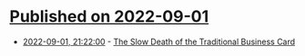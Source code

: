 # [Published on 2022-09-01](index.md)

* [2022-09-01, 21:22:00](https://slashdot.org/story/22/09/01/196244/the-slow-death-of-the-traditional-business-card?utm_source=rss1.0mainlinkanon&utm_medium=feed) - [The Slow Death of the Traditional Business Card](https://slashdot.org/story/22/09/01/196244/the-slow-death-of-the-traditional-business-card?utm_source=rss1.0mainlinkanon&utm_medium=feed)
